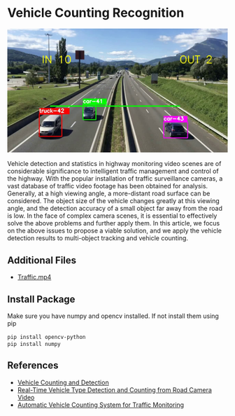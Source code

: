 # Vehicle Counting Recognition
<img src="https://github.com/Bayunova28/Vehicle_Counting_Detection/blob/master/maxresdefault.jpg">

Vehicle detection and statistics in highway monitoring video scenes are of considerable significance to intelligent traffic management and control of the highway. With the 
popular installation of traffic surveillance cameras, a vast database of traffic video footage has been obtained for analysis. Generally, at a high viewing angle, 
a more-distant road surface can be considered. The object size of the vehicle changes greatly at this viewing angle, and the detection accuracy of a small object far away from 
the road is low. In the face of complex camera scenes, it is essential to effectively solve the above problems and further apply them. In this article, we focus on the above 
issues to propose a viable solution, and we apply the vehicle detection results to multi-object tracking and vehicle counting.

## Additional Files
- [Traffic.mp4](https://github.com/Bayunova28/Vehicle_Counting_Detection/raw/master/Traffic.mp4)

## Install Package
Make sure you have numpy and opencv installed. If not install them using pip
```
pip install opencv-python
pip install numpy
```

## References
- [Vehicle Counting and Detection](ijitee.org/wp-content/uploads/papers/v9i8/H6696069820.pdf)
- [Real-Time Vehicle Type Detection and Counting from Road Camera Video](http://ceur-ws.org/Vol-2795/short3.pdf)
- [Automatic Vehicle Counting System for Traffic Monitoring](https://oatao.univ-toulouse.fr/16983/1/crouzil_16983.pdf)
